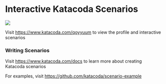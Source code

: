 # Interactive Katacoda Scenarios

[![](http://shields.katacoda.com/katacoda/qoyyuum/count.svg)](https://www.katacoda.com/qoyyuum "Get your profile on Katacoda.com")

Visit https://www.katacoda.com/qoyyuum to view the profile and interactive scenarios

### Writing Scenarios
Visit https://www.katacoda.com/docs to learn more about creating Katacoda scenarios

For examples, visit https://github.com/katacoda/scenario-example
